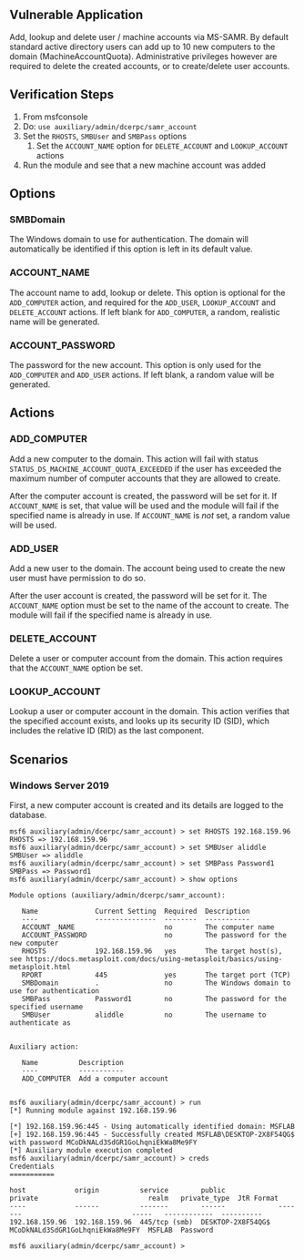 ## Vulnerable Application
Add, lookup and delete user / machine accounts via MS-SAMR. By default standard active directory users can add up to 10
new computers to the domain (MachineAccountQuota). Administrative privileges however are required to delete the created
accounts, or to create/delete user accounts.

## Verification Steps

1. From msfconsole
2. Do: `use auxiliary/admin/dcerpc/samr_account`
3. Set the `RHOSTS`, `SMBUser` and `SMBPass` options
   1. Set the `ACCOUNT_NAME` option for `DELETE_ACCOUNT` and `LOOKUP_ACCOUNT` actions
4. Run the module and see that a new machine account was added

## Options

### SMBDomain

The Windows domain to use for authentication. The domain will automatically be identified if this option is left in its
default value.

### ACCOUNT_NAME

The account name to add, lookup or delete. This option is optional for the `ADD_COMPUTER` action, and required for the
`ADD_USER`, `LOOKUP_ACCOUNT` and `DELETE_ACCOUNT` actions. If left blank for `ADD_COMPUTER`, a random, realistic name
will be generated.

### ACCOUNT_PASSWORD

The password for the new account. This option is only used for the `ADD_COMPUTER` and `ADD_USER` actions. If left 
blank, a random value will be generated.

## Actions

### ADD_COMPUTER

Add a new computer to the domain. This action will fail with status `STATUS_DS_MACHINE_ACCOUNT_QUOTA_EXCEEDED` if the
user has exceeded the maximum number of computer accounts that they are allowed to create.

After the computer account is created, the password will be set for it. If `ACCOUNT_NAME` is set, that value will be
used and the module will fail if the specified name is already in use. If `ACCOUNT_NAME` is *not* set, a random value
will be used.

### ADD_USER

Add a new user to the domain. The account being used to create the new user must have permission to do so. 

After the user account is created, the password will be set for it. The `ACCOUNT_NAME` option must be set to the name of
the account to create. The module will fail if the specified name is already in use.

### DELETE_ACCOUNT

Delete a user or computer account from the domain. This action requires that the `ACCOUNT_NAME` option be set.

### LOOKUP_ACCOUNT

Lookup a user or computer account in the domain. This action verifies that the specified account exists, and looks up
its security ID (SID), which includes the relative ID (RID) as the last component.

## Scenarios

### Windows Server 2019

First, a new computer account is created and its details are logged to the database.

```
msf6 auxiliary(admin/dcerpc/samr_account) > set RHOSTS 192.168.159.96
RHOSTS => 192.168.159.96
msf6 auxiliary(admin/dcerpc/samr_account) > set SMBUser aliddle
SMBUser => aliddle
msf6 auxiliary(admin/dcerpc/samr_account) > set SMBPass Password1
SMBPass => Password1
msf6 auxiliary(admin/dcerpc/samr_account) > show options

Module options (auxiliary/admin/dcerpc/samr_account):

   Name              Current Setting  Required  Description
   ----              ---------------  --------  -----------
   ACCOUNT _NAME                      no        The computer name
   ACCOUNT_PASSWORD                   no        The password for the new computer
   RHOSTS            192.168.159.96   yes       The target host(s), see https://docs.metasploit.com/docs/using-metasploit/basics/using-metasploit.html
   RPORT             445              yes       The target port (TCP)
   SMBDomain         .                no        The Windows domain to use for authentication
   SMBPass           Password1        no        The password for the specified username
   SMBUser           aliddle          no        The username to authenticate as


Auxiliary action:

   Name          Description
   ----          -----------
   ADD_COMPUTER  Add a computer account


msf6 auxiliary(admin/dcerpc/samr_account) > run
[*] Running module against 192.168.159.96

[*] 192.168.159.96:445 - Using automatically identified domain: MSFLAB
[+] 192.168.159.96:445 - Successfully created MSFLAB\DESKTOP-2X8F54QG$ with password MCoDkNALd3SdGR1GoLhqniEkWa8Me9FY
[*] Auxiliary module execution completed
msf6 auxiliary(admin/dcerpc/samr_account) > creds
Credentials
===========

host            origin          service        public             private                           realm   private_type  JtR Format
----            ------          -------        ------             -------                           -----   ------------  ----------
192.168.159.96  192.168.159.96  445/tcp (smb)  DESKTOP-2X8F54QG$  MCoDkNALd3SdGR1GoLhqniEkWa8Me9FY  MSFLAB  Password

msf6 auxiliary(admin/dcerpc/samr_account) >
```
